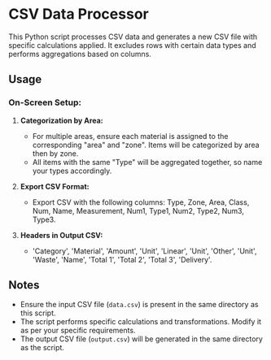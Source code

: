 # CSV Data Processor

This Python script processes CSV data and generates a new CSV file with specific calculations applied. It excludes rows with certain data types and performs aggregations based on columns.

## Usage

### On-Screen Setup:

1. **Categorization by Area:**
   - For multiple areas, ensure each material is assigned to the corresponding "area" and "zone". Items will be categorized by area then by zone. 
   - All items with the same "Type" will be aggregated together, so name your types accordingly.

2. **Export CSV Format:**
   - Export CSV with the following columns: Type, Zone, Area, Class, Num, Name, Measurement, Num1, Type1, Num2, Type2, Num3, Type3.

3. **Headers in Output CSV:**
   - 'Category', 'Material', 'Amount', 'Unit', 'Linear', 'Unit', 'Other', 'Unit', 'Waste', 'Name', 'Total 1', 'Total 2', 'Total 3', 'Delivery'.

## Notes

- Ensure the input CSV file (`data.csv`) is present in the same directory as this script.
- The script performs specific calculations and transformations. Modify it as per your specific requirements.
- The output CSV file (`output.csv`) will be generated in the same directory as the script.